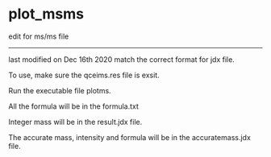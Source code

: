 # plot_msms

edit for ms/ms file 
*************************
last modified on Dec 16th 2020
match the correct format for jdx file.

To use, make sure the qceims.res file is exsit.  

Run the executable file plotms. 

All the formula will be in the formula.txt 

Integer mass will be in the result.jdx file.  

The accurate mass, intensity and formula will be in the accuratemass.jdx file. 
 
